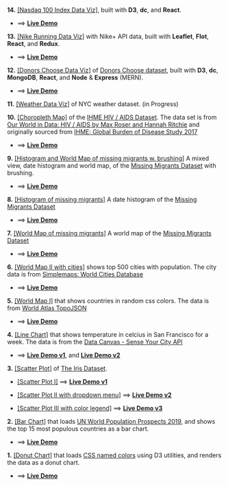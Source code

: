 **14.** [[Nasdaq 100 Index Data Viz]](https://github.com/whoinlee/nasdaq100_dataVizReactD3), built with **D3**, **dc**, and **React**.

- ==> [**Live Demo**](http://www.whoin.net/2017/02/nasdaq100/)

**13.** [[Nike Running Data Viz]](https://github.com/whoinlee/nikeRunning_dataVizReactRedux) with Nike+ API data, built with **Leaflet**, **Flot**, **React**, and **Redux**.

- ==> [**Live Demo**](http://www.whoin.net/2017/04/nikeRunning/#/)

**12.** [[Donors Choose Data Viz]](https://github.com/whoinlee/donorsChoose_dataVizMERN) of [Donors Choose dataset](https://www.donorschoose.org/), built with **D3**, **dc**, **MongoDB**, **React**, and **Node** & **Express** (MERN).

- ==> [**Live Demo**](http://www.whoin.net/2017/05/donorsChoose/)

**11.** [[Weather Data Viz]](https://github.com/whoinlee/weather_dataVizReactD3) of NYC weather dataset. (in Progress)

**10.** [[Choropleth Map]](https://github.com/whoinlee/HIV_dataVizReactD3) of the [IHME HIV / AIDS Dataset](https://gist.githubusercontent.com/whoinlee/1bfd682d588b2f40aa5f7d6f9a0721a8/raw/share-of-population-infected-with-hiv-ihme.csv). The data set is from [Our World in Data: HIV / AIDS by Max Roser and Hannah Ritchie](https://ourworldindata.org/hiv-aids) and originally sourced from [IHME: Global Burden of Disease Study 2017](http://ghdx.healthdata.org/gbd-results-tool)

- ==> [**Live Demo**](https://distracted-meninsky-ce7470.netlify.app/)

**9.** [[Histogram and World Map of missing migrants w. brushing]](https://github.com/whoinlee/dataViz_ReactD3/tree/histo-worldmap-brushing)
A mixed view, date histogram and world map, of the [Missing Migrants Dataset](https://gist.githubusercontent.com/curran/a9656d711a8ad31d812b8f9963ac441c/raw/MissingMigrants-Global-2019-10-08T09-47-14-subset.csv) with brushing.

- ==> [**Live Demo**](https://dreamy-agnesi-b2acb6.netlify.app/)

**8.** [[Histogram of missing migrants]](https://github.com/whoinlee/dataViz_ReactD3/tree/histogram)
A date histogram of the [Missing Migrants Dataset](https://gist.githubusercontent.com/curran/a9656d711a8ad31d812b8f9963ac441c/raw/MissingMigrants-Global-2019-10-08T09-47-14-subset.csv)

- ==> [**Live Demo**](https://quirky-mcclintock-2e928b.netlify.app/)

**7.** [[World Map of missing migrants]](https://github.com/whoinlee/dataViz_ReactD3/tree/worldmap-missing-migrants)
A world map of the [Missing Migrants Dataset](https://gist.githubusercontent.com/whoinlee/9635d30312c4523fcbe1eab8bea69cb3/raw/MissingMigrants-Global-2019-10-08T09-47-14.csv)

- ==> [**Live Demo**](https://quirky-noyce-710d2f.netlify.app/)

**6.** [[World Map II with cities]](https://github.com/whoinlee/dataViz_ReactD3/tree/worldmap-with-cities) shows top 500 cities with population. The city data is from [Simplemaps: World Cities Database](https://gist.githubusercontent.com/whoinlee/b510612c3891dc50fca48abe7768d58c/raw/worldcities_clean.csv)

- ==> [**Live Demo**](https://hopeful-curie-a04923.netlify.app/)

**5.** [[World Map I]](https://github.com/whoinlee/dataViz_ReactD3/tree/worldmap) that shows countries in random css colors. The data is from [World Atlas TopoJSON](https://github.com/topojson/world-atlas)

- ==> [**Live Demo**](https://hopeful-clarke-05c8c7.netlify.app/)

**4.** [[Line Chart]](https://github.com/whoinlee/dataViz_ReactD3/tree/linechart) that shows temperature in celcius in San Francisco for a week. The data is from the [Data Canvas - Sense Your City API](http://grayarea.org/initiative/data-canvas-sense-your-city)

- ==> [**Live Demo v1**](https://elegant-tereshkova-5816aa.netlify.app/), and
  [**Live Demo v2**](https://fervent-chandrasekhar-695ff0.netlify.app/)

**3.** [[Scatter Plot]](https://github.com/whoinlee/dataViz_ReactD3/tree/scatterplot-with-color) of [The Iris Dataset](https://gist.githubusercontent.com/whoinlee/90f6546b4b83d053c37d67aeaca66c78/raw/iris.csv).

- [[Scatter Plot I]](https://github.com/whoinlee/dataViz_ReactD3/tree/scatterplot) ==> [**Live Demo v1**](https://quizzical-payne-ff65d9.netlify.app/)

- [ [Scatter Plot II with dropdown menu]](https://github.com/whoinlee/dataViz_ReactD3/tree/scatterplot-with-menu) ==> [**Live Demo v2**](https://cranky-galileo-563f07.netlify.app/)

- [ [Scatter Plot III with color legend]](https://github.com/whoinlee/dataViz_ReactD3/tree/scatterplot-with-color) ==> [**Live Demo v3**](https://fervent-colden-b2f935.netlify.app/)

**2.** [[Bar Chart]](https://github.com/whoinlee/dataViz_ReactD3/tree/barchart) that loads [UN World Population Prospects 2019](https://gist.githubusercontent.com/whoinlee/c1edf502cd2c7918ada32c63d43870f8/raw/UN_Population_2019.csv), and shows the top 15 most populous countries as a bar chart.

- ==> [**Live Demo**](https://sleepy-noyce-4e501a.netlify.app/)

**1.** [[Donut Chart]](https://github.com/whoinlee/dataViz_ReactD3/tree/donutchart) that loads [CSS named colors](https://gist.githubusercontent.com/whoinlee/3000d2a926de7fb1697ba1fd5500af8e/raw/cssNamedColors.csv) using D3 utilities, and renders the data as a donut chart.

- ==> [**Live Demo**](https://modest-easley-dbd404.netlify.app/)
